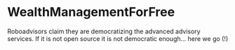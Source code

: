 # WealthManagementForFree
Roboadvisors claim they are democratizing the advanced advisory services. If it is not open source it is not democratic enough... here we go (!)
